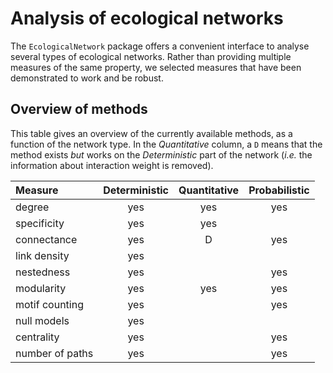 # Analysis of ecological networks

The `EcologicalNetwork` package offers a convenient interface to analyse
several types of ecological networks. Rather than providing multiple measures
of the same property, we selected measures that have been demonstrated to
work and be robust.

## Overview of methods

This table gives an overview of the currently available methods, as a
function of the network type. In the *Quantitative* column, a `D` means that
the method exists *but* works on the *Deterministic* part of the network
(*i.e.* the information about interaction weight is removed).

| Measure         | Deterministic | Quantitative | Probabilistic |
|:----------------|:-------------:|:------------:|:-------------:|
| degree          |      yes      |      yes     |      yes      |
| specificity     |      yes      |      yes     |               |
| connectance     |      yes      |       D      |      yes      |
| link density    |      yes      |              |               |
| nestedness      |      yes      |              |      yes      |
| modularity      |      yes      |      yes     |      yes      |
| motif counting  |      yes      |              |      yes      |
| null models     |      yes      |              |               |
| centrality      |      yes      |              |      yes      |
| number of paths |      yes      |              |      yes      |

